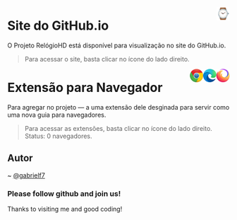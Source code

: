 [<img src="https://raw.githubusercontent.com/gabrielf7/relogiohd/main/src/relogio-icon-128x128.png" align="right" width="30">](https://gabrielf7.github.io/relogiohd/)

# Site do GitHub.io

O Projeto RelógioHD está disponível para visualização no site do GitHub.io. 

> Para acessar o site, basta clicar no ícone do lado direito.

[<img src="https://raw.githubusercontent.com/gabrielf7/relogiohd/main/src/img-browser-firefox.png" align="right" width="30">]()
[<img src="https://raw.githubusercontent.com/gabrielf7/relogiohd/main/src/img-browser-edge.png" align="right" width="30">]()
[<img src="https://raw.githubusercontent.com/gabrielf7/relogiohd/main/src/img-browser-chrome.png" align="right" width="30">]()

# Extensão para Navegador

Para agregar no projeto — a uma extensão dele desginada para servir como uma nova guia para navegadores.

> Para acessar as extensões, basta clicar no ícone do lado direito.
> Status: 0 navegadores.

## Autor

~ [@gabrielf7](https://github.com/gabrielf7)

### Please follow github and join us!
Thanks to visiting me and good coding!
